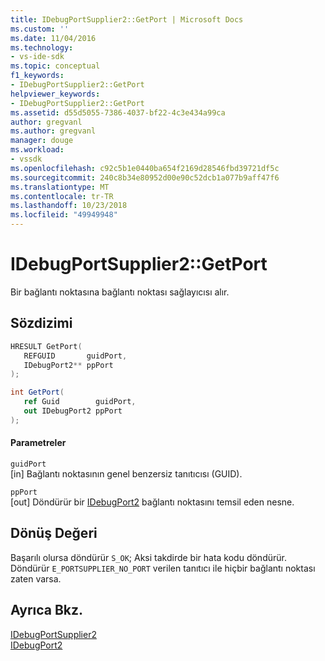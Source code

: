 ```yaml
---
title: IDebugPortSupplier2::GetPort | Microsoft Docs
ms.custom: ''
ms.date: 11/04/2016
ms.technology:
- vs-ide-sdk
ms.topic: conceptual
f1_keywords:
- IDebugPortSupplier2::GetPort
helpviewer_keywords:
- IDebugPortSupplier2::GetPort
ms.assetid: d55d5055-7386-4037-bf22-4c3e434a99ca
author: gregvanl
ms.author: gregvanl
manager: douge
ms.workload:
- vssdk
ms.openlocfilehash: c92c5b1e0440ba654f2169d28546fbd39721df5c
ms.sourcegitcommit: 240c8b34e80952d00e90c52dcb1a077b9aff47f6
ms.translationtype: MT
ms.contentlocale: tr-TR
ms.lasthandoff: 10/23/2018
ms.locfileid: "49949948"
---
```

# <a name="idebugportsupplier2getport"></a>IDebugPortSupplier2::GetPort
Bir bağlantı noktasına bağlantı noktası sağlayıcısı alır.  
  
## <a name="syntax"></a>Sözdizimi  
  
```cpp  
HRESULT GetPort(   
   REFGUID       guidPort,  
   IDebugPort2** ppPort  
);  
```  
  
```csharp  
int GetPort(   
   ref Guid        guidPort,  
   out IDebugPort2 ppPort  
);  
```  
  
#### <a name="parameters"></a>Parametreler  
 `guidPort`  
 [in] Bağlantı noktasının genel benzersiz tanıtıcısı (GUID).  
  
 `ppPort`  
 [out] Döndürür bir [IDebugPort2](../../../extensibility/debugger/reference/idebugport2.md) bağlantı noktasını temsil eden nesne.  
  
## <a name="return-value"></a>Dönüş Değeri  
 Başarılı olursa döndürür `S_OK`; Aksi takdirde bir hata kodu döndürür. Döndürür `E_PORTSUPPLIER_NO_PORT` verilen tanıtıcı ile hiçbir bağlantı noktası zaten varsa.  
  
## <a name="see-also"></a>Ayrıca Bkz.  
 [IDebugPortSupplier2](../../../extensibility/debugger/reference/idebugportsupplier2.md)   
 [IDebugPort2](../../../extensibility/debugger/reference/idebugport2.md)